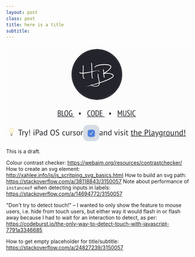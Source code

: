 ```yaml
---
layout: post
class: post
title: here is a title
subtitle: 
---
```


![wefwef](/images/ipad-cursor-preview.jpg)

This is a draft.

Colour contrast checker: https://webaim.org/resources/contrastchecker/
How to create an svg element: http://xahlee.info/js/js_scritping_svg_basics.html
How to build an svg path: https://stackoverflow.com/a/38118843/3150057
Note about performance of `instanceof` when detecting inputs in labels: https://stackoverflow.com/a/14694772/3150057

"Don't try to detect touch!" – I wanted to only show the feature to mouse users, i.e. hide from touch users, but either way it would flash in or flash away because I had to wait for an interaction to detect, as per: https://codeburst.io/the-only-way-to-detect-touch-with-javascript-7791a3346685

How to get empty placeholder for title/subtitle: https://stackoverflow.com/a/24827239/3150057
